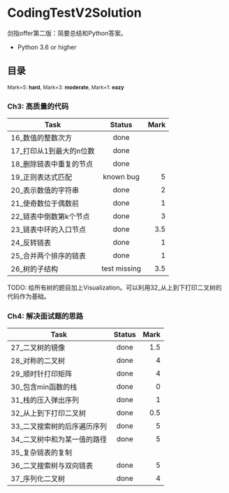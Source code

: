 # CodingTestV2Solution
剑指offer第二版：简要总结和Python答案。
- Python 3.6 or higher

## 目录

<sub>Mark=5: **hard**, Mark=3: **moderate**, Mark=1: **eazy**</sub>

### Ch3: 高质量的代码

| Task                                         | Status          | Mark  |
| -------------|:-------------:| -----:|
| 16_数值的整数次方                  | done              | |
| 17_打印从1到最大的n位数       | done              | |
| 18_删除链表中重复的节点       | done               | |
| 19_正则表达式匹配                  | known bug     | 5 |
| 20_表示数值的字符串               | done              | 2 |
| 21_使奇数位于偶数前              | done              | 1 |
| 22_链表中倒数第k个节点         | done              | 3 |
| 23_链表中环的入口节点           | done              | 3.5 |
| 24_反转链表                             | done              | 1 |
| 25_合并两个排序的链表           | done              | 1 |
| 26_树的子结构                         | test missing   | 3.5 |

TODO: 给所有树的题目加上Visualization。可以利用32_从上到下打印二叉树的代码作为基础。

### Ch4: 解决面试题的思路

| Task                                         | Status          | Mark  |
| -------------|:-------------:| -----:|
| 27_二叉树的镜像                    | done              | 1.5 |
| 28_对称的二叉树                    | done              | 4 |
| 29_顺时针打印矩阵                | done              | 4 |
| 30_包含min函数的栈               | done              | 0 |
| 31_栈的压入弹出序列              | done             |  1 |
| 32_从上到下打印二叉树          | done              | 0.5 |
| 33_二叉搜索树的后序遍历序列        | done              | 5 |
| 34_二叉树中和为某一值的路径        | done              | 5 |
| 35_复杂链表的复制                          |                       |   |
| 36_二叉搜索树与双向链表               | done              | 5 |
| 37_序列化二叉树                             | done              | 4 |
